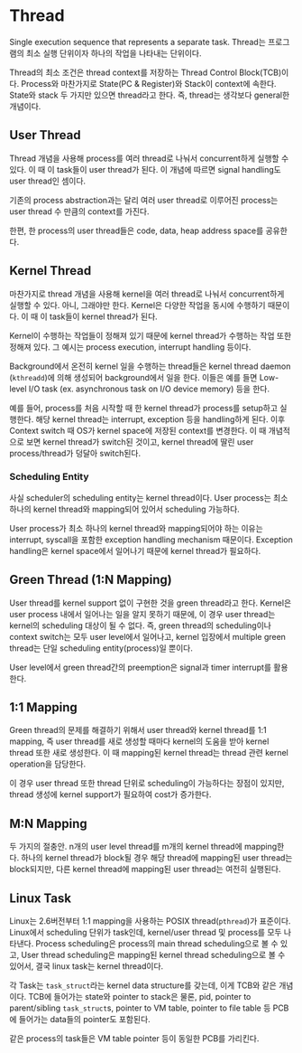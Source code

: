 # Thread

Single execution sequence that represents a separate task.
Thread는 프로그램의 최소 실행 단위이자 하나의 작업을 나타내는 단위이다.

Thread의 최소 조건은 thread context를 저장하는 Thread Control Block(TCB)이다.
Process와 마찬가지로 State(PC & Register)와 Stack이 context에 속한다.
State와 stack 두 가지만 있으면 thread라고 한다. 즉, thread는 생각보다 general한 개념이다.

## User Thread

Thread 개념을 사용해 process를 여러 thread로 나눠서 concurrent하게 실행할 수 있다.
이 때 이 task들이 user thread가 된다.
이 개념에 따르면 signal handling도 user thread인 셈이다.

기존의 process abstraction과는 달리 여러 user thread로 이루어진 process는
user thread 수 만큼의 context를 가진다.

한편, 한 process의 user thread들은 code, data, heap address space를 공유한다.

## Kernel Thread

마찬가지로 thread 개념을 사용해 kernel을 여러 thread로 나눠서 concurrent하게 실행할 수 있다.
아니, 그래야만 한다. Kernel은 다양한 작업을 동시에 수행하기 때문이다.
이 때 이 task들이 kernel thread가 된다.

Kernel이 수행하는 작업들이 정해져 있기 때문에 kernel thread가 수행하는 작업 또한 정해져 있다.
그 예시는 process execution, interrupt handling 등이다.

Background에서 온전히 kernel 일을 수행하는 thread들은 kernel thread daemon (`kthreadd`)에 의해 생성되어 background에서 일을 한다.
이들은 예를 들면 Low-level I/O task (ex. asynchronous task on I/O device memory) 등을 한다.

예를 들어, process를 처음 시작할 때 한 kernel thread가 process를 setup하고 실행한다.
해당 kernel thread는 interrupt, exception 등을 handling하게 된다.
이후 Context switch 때 OS가 kernel space에 저장된 context를 변경한다.
이 때 개념적으로 보면 kernel thread가 switch된 것이고, kernel thread에 딸린 user process/thread가 덩달아 switch된다.

### Scheduling Entity

사실 scheduler의 scheduling entity는 kernel thread이다.
User process는 최소 하나의 kernel thread와 mapping되어 있어서 scheduling 가능하다.

User process가 최소 하나의 kernel thread와 mapping되어야 하는 이유는 interrupt, syscall을 포함한 exception handling mechanism 때문이다.
Exception handling은 kernel space에서 일어나기 때문에 kernel thread가 필요하다.

## Green Thread (1:N Mapping)

User thread를 kernel support 없이 구현한 것을 green thread라고 한다.
Kernel은 user process 내에서 일어나는 일을 알지 못하기 때문에,
이 경우 user thread는 kernel의 scheduling 대상이 될 수 없다.
즉, green thread의 scheduling이나 context switch는 모두 user level에서 일어나고,
kernel 입장에서 multiple green thread는 단일 scheduling entity(process)일 뿐이다.

User level에서 green thread간의 preemption은 signal과 timer interrupt를 활용한다.

## 1:1 Mapping

Green thread의 문제를 해결하기 위해서 user thread와 kernel thread를 1:1 mapping,
즉 user thread를 새로 생성할 때마다 kernel의 도움을 받아 kernel thread 또한 새로 생성한다.
이 때 mapping된 kernel thread는 thread 관련 kernel operation을 담당한다.

이 경우 user thread 또한 thread 단위로 scheduling이 가능하다는 장점이 있지만,
thread 생성에 kernel support가 필요하여 cost가 증가한다.

## M:N Mapping

두 가지의 절충안. n개의 user level thread를 m개의 kernel thread에 mapping한다.
하나의 kernel thread가 block될 경우 해당 thread에 mapping된 user thread는 block되지만,
다른 kernel thread에 mapping된 user thread는 여전히 실행된다.

## Linux Task

Linux는 2.6버전부터 1:1 mapping을 사용하는 POSIX thread(`pthread`)가 표준이다.
Linux에서 scheduling 단위가 task인데, kernel/user thread 및 process를 모두 나타낸다.
Process scheduling은 process의 main thread scheduling으로 볼 수 있고,
User thread scheduling은 mapping된 kernel thread scheduling으로 볼 수 있어서,
결국 linux task는 kernel thread이다.

각 Task는 `task_struct`라는 kernel data structure를 갖는데, 이게 TCB와 같은 개념이다.
TCB에 들어가는 state와 pointer to stack은 물론, pid,
pointer to parent/sibling `task_struct`s, pointer to VM table,
pointer to file table 등 PCB에 들어가는 data들의 pointer도 포함된다.

같은 process의 task들은 VM table pointer 등이 동일한 PCB를 가리킨다.
